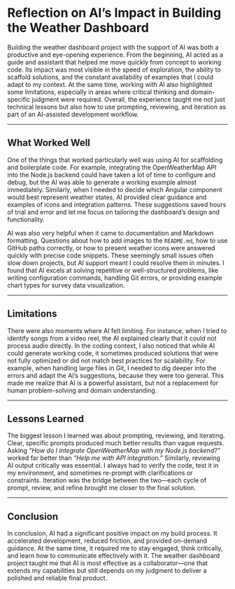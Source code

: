 # Reflection on AI’s Impact in Building the Weather Dashboard

Building the weather dashboard project with the support of AI was both a productive and eye-opening experience. From the beginning, AI acted as a guide and assistant that helped me move quickly from concept to working code. Its impact was most visible in the speed of exploration, the ability to scaffold solutions, and the constant availability of examples that I could adapt to my context. At the same time, working with AI also highlighted some limitations, especially in areas where critical thinking and domain-specific judgment were required. Overall, the experience taught me not just technical lessons but also how to use prompting, reviewing, and iteration as part of an AI-assisted development workflow.

---

## What Worked Well

One of the things that worked particularly well was using AI for scaffolding and boilerplate code. For example, integrating the OpenWeatherMap API into the Node.js backend could have taken a lot of time to configure and debug, but the AI was able to generate a working example almost immediately. Similarly, when I needed to decide which Angular component would best represent weather states, AI provided clear guidance and examples of icons and integration patterns. These suggestions saved hours of trial and error and let me focus on tailoring the dashboard’s design and functionality.

AI was also very helpful when it came to documentation and Markdown formatting. Questions about how to add images to the `README.md`, how to use GitHub paths correctly, or how to present weather icons were answered quickly with precise code snippets. These seemingly small issues often slow down projects, but AI support meant I could resolve them in minutes. I found that AI excels at solving repetitive or well-structured problems, like writing configuration commands, handling Git errors, or providing example chart types for survey data visualization.

---

## Limitations

There were also moments where AI felt limiting. For instance, when I tried to identify songs from a video reel, the AI explained clearly that it could not process audio directly. In the coding context, I also noticed that while AI could generate working code, it sometimes produced solutions that were not fully optimized or did not match best practices for scalability. For example, when handling large files in Git, I needed to dig deeper into the errors and adapt the AI’s suggestions, because they were too general. This made me realize that AI is a powerful assistant, but not a replacement for human problem-solving and domain understanding.

---

## Lessons Learned

The biggest lesson I learned was about prompting, reviewing, and iterating. Clear, specific prompts produced much better results than vague requests. Asking *“How do I integrate OpenWeatherMap with my Node.js backend?”* worked far better than *“Help me with API integration.”* Similarly, reviewing AI output critically was essential. I always had to verify the code, test it in my environment, and sometimes re-prompt with clarifications or constraints. Iteration was the bridge between the two—each cycle of prompt, review, and refine brought me closer to the final solution.

---

## Conclusion

In conclusion, AI had a significant positive impact on my build process. It accelerated development, reduced friction, and provided on-demand guidance. At the same time, it required me to stay engaged, think critically, and learn how to communicate effectively with it. The weather dashboard project taught me that AI is most effective as a collaborator—one that extends my capabilities but still depends on my judgment to deliver a polished and reliable final product.